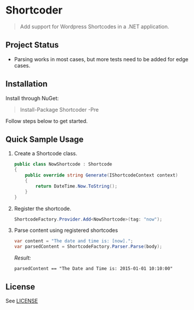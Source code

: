 # Shortcoder

> Add support for Wordpress Shortcodes in a .NET application.

## Project Status

- Parsing works in most cases, but more tests need to be added for edge cases.

## Installation

Install through NuGet:

> Install-Package Shortcoder -Pre

Follow steps below to get started.

## Quick Sample Usage

1. Create a Shortcode class.

   ```csharp
   public class NowShortcode : Shortcode
   {
       public override string Generate(IShortcodeContext context)
       {
           return DateTime.Now.ToString();
       }
   }
   ```

2. Register the shortcode.

   ```csharp
   ShortcodeFactory.Provider.Add<NowShortcode>(tag: "now");
   ```

3. Parse content using registered shortcodes

   ```csharp
   var content = "The date and time is: [now].";
   var parsedContent = ShortcodeFactory.Parser.Parse(body);
   ```

   *Result:*

   ```
   parsedContent == "The Date and Time is: 2015-01-01 10:10:00"
   ```

## License

See [LICENSE](LICENSE.txt)